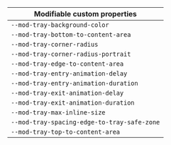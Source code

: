 | Modifiable custom properties                |
| ------------------------------------------- |
| `--mod-tray-background-color`               |
| `--mod-tray-bottom-to-content-area`         |
| `--mod-tray-corner-radius`                  |
| `--mod-tray-corner-radius-portrait`         |
| `--mod-tray-edge-to-content-area`           |
| `--mod-tray-entry-animation-delay`          |
| `--mod-tray-entry-animation-duration`       |
| `--mod-tray-exit-animation-delay`           |
| `--mod-tray-exit-animation-duration`        |
| `--mod-tray-max-inline-size`                |
| `--mod-tray-spacing-edge-to-tray-safe-zone` |
| `--mod-tray-top-to-content-area`            |
